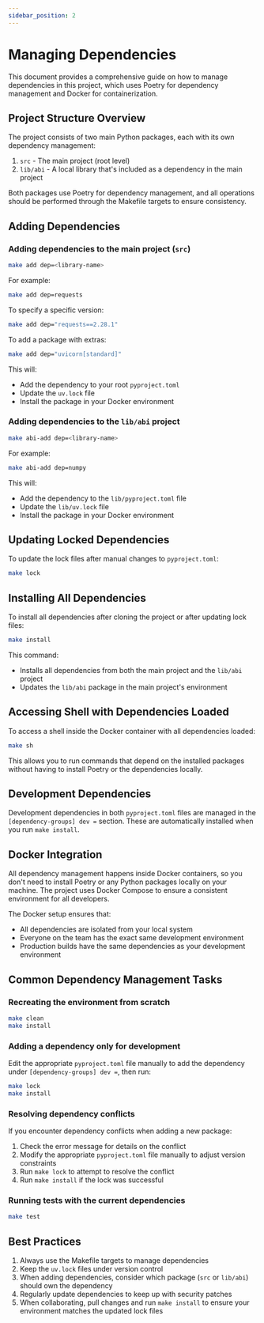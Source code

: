 ```yaml
---
sidebar_position: 2
---
```


# Managing Dependencies

This document provides a comprehensive guide on how to manage dependencies in this project, which uses Poetry for dependency management and Docker for containerization.

## Project Structure Overview

The project consists of two main Python packages, each with its own dependency management:

1. `src` - The main project (root level)
2. `lib/abi` - A local library that's included as a dependency in the main project

Both packages use Poetry for dependency management, and all operations should be performed through the Makefile targets to ensure consistency.

## Adding Dependencies

### Adding dependencies to the main project (`src`)

```bash
make add dep=<library-name>
```

For example:
```bash
make add dep=requests
```

To specify a specific version:
```bash
make add dep="requests==2.28.1"
```

To add a package with extras:
```bash
make add dep="uvicorn[standard]"
```

This will:
- Add the dependency to your root `pyproject.toml`
- Update the `uv.lock` file
- Install the package in your Docker environment

### Adding dependencies to the `lib/abi` project

```bash
make abi-add dep=<library-name>
```

For example:
```bash
make abi-add dep=numpy
```

This will:
- Add the dependency to the `lib/pyproject.toml` file
- Update the `lib/uv.lock` file
- Install the package in your Docker environment

## Updating Locked Dependencies

To update the lock files after manual changes to `pyproject.toml`:

```bash
make lock
```

## Installing All Dependencies

To install all dependencies after cloning the project or after updating lock files:

```bash
make install
```

This command:
- Installs all dependencies from both the main project and the `lib/abi` project
- Updates the `lib/abi` package in the main project's environment

## Accessing Shell with Dependencies Loaded

To access a shell inside the Docker container with all dependencies loaded:

```bash
make sh
```

This allows you to run commands that depend on the installed packages without having to install Poetry or the dependencies locally.

## Development Dependencies

Development dependencies in both `pyproject.toml` files are managed in the `[dependency-groups] dev =` section. These are automatically installed when you run `make install`.

## Docker Integration

All dependency management happens inside Docker containers, so you don't need to install Poetry or any Python packages locally on your machine. The project uses Docker Compose to ensure a consistent environment for all developers.

The Docker setup ensures that:
- All dependencies are isolated from your local system
- Everyone on the team has the exact same development environment
- Production builds have the same dependencies as your development environment

## Common Dependency Management Tasks

### Recreating the environment from scratch

```bash
make clean
make install
```

### Adding a dependency only for development

Edit the appropriate `pyproject.toml` file manually to add the dependency under `[dependency-groups] dev =`, then run:

```bash
make lock
make install
```

### Resolving dependency conflicts

If you encounter dependency conflicts when adding a new package:

1. Check the error message for details on the conflict
2. Modify the appropriate `pyproject.toml` file manually to adjust version constraints
3. Run `make lock` to attempt to resolve the conflict
4. Run `make install` if the lock was successful

### Running tests with the current dependencies

```bash
make test
```

## Best Practices

1. Always use the Makefile targets to manage dependencies
2. Keep the `uv.lock` files under version control
3. When adding dependencies, consider which package (`src` or `lib/abi`) should own the dependency
4. Regularly update dependencies to keep up with security patches
5. When collaborating, pull changes and run `make install` to ensure your environment matches the updated lock files